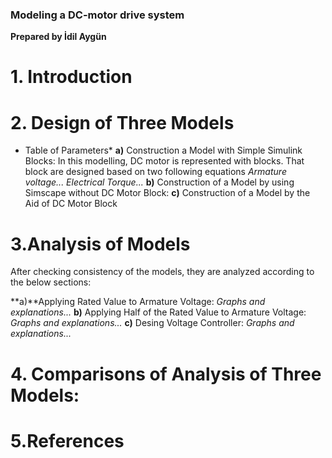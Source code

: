 ### Modeling a DC-motor drive system
**Prepared by İdil Aygün**

# 1. Introduction

# 2. Design of Three Models
* Table of Parameters*
**a)** Construction a Model with Simple Simulink Blocks:
In this modelling, DC motor is represented with blocks. That block are designed based on two following equations
*Armature voltage...*
*Electrical Torque...*
**b)** Construction of a Model by using Simscape without DC Motor Block:
**c)** Construction of a Model by the Aid of DC Motor Block
# 3.Analysis of Models
After checking consistency of the models, they are analyzed according to the below  sections:

**a)**Applying Rated Value to Armature Voltage:
*Graphs and explanations...*
**b)** Applying Half of the Rated Value to Armature Voltage:
*Graphs and explanations...*
**c)** Desing Voltage Controller:
*Graphs and explanations...*
# 4. Comparisons of Analysis of Three Models:
# 5.References
